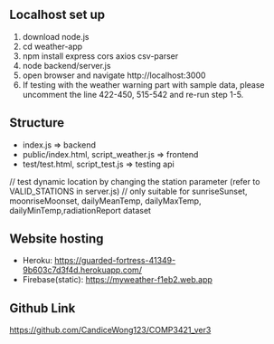 ## Localhost set up
1. download node.js
2. cd weather-app
3. npm install express cors axios csv-parser
4. node backend/server.js
5. open browser and navigate http://localhost:3000
6. If testing with the weather warning part with sample data, please uncomment the line 422-450, 515-542 and re-run step 1-5.


## Structure
* index.js => backend
* public/index.html, script_weather.js => frontend
* test/test.html, script_test.js => testing api

// test dynamic location by changing the station parameter (refer to VALID_STATIONS in server.js)
// only suitable for sunriseSunset, moonriseMoonset, dailyMeanTemp, dailyMaxTemp, dailyMinTemp,radiationReport dataset


## Website hosting
* Heroku: https://guarded-fortress-41349-9b603c7d3f4d.herokuapp.com/
* Firebase(static): https://myweather-f1eb2.web.app


## Github Link
https://github.com/CandiceWong123/COMP3421_ver3

